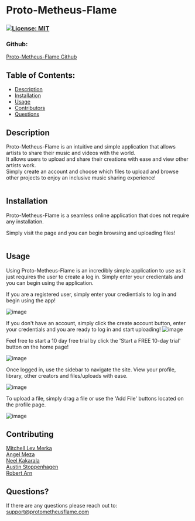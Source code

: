 # Proto-Metheus-Flame
### [![License: MIT](https://img.shields.io/badge/License-MIT-yellow.svg)](https://opensource.org/licenses/MIT)

### Github: 
[Proto-Metheus-Flame Github](https://github.com/levmerka/Proto-Metheus-Flame)


## Table of Contents:

- [Description](#description)
- [Installation](#installation)
- [Usage](#usage)
- [Contributors](#contributing)
- [Questions](#questions)

## Description
Proto-Metheus-Flame is an intuitive and simple application that allows artists to share their music and videos with the world.  
It allows users to upload and share their creations with ease and view other artists work.  
Simply create an account and choose which files to upload and browse other projects to enjoy an inclusive music sharing experience!


  <img src="" alt="" />

## Installation
Proto-Metheus-Flame is a seamless online application that does not require any installation.  
  
Simply visit the page and you can begin browsing and uploading files!

  <img src="" alt="" />

## Usage
Using Proto-Metheus-Flame is an incredibly simple application to use as it just requires the user to create a log in. Simply enter your credientals and you can begin using the application.

If you are a registered user, simply enter your credientials to log in and begin using the app!

![image](https://user-images.githubusercontent.com/106767290/189019223-e5a43576-c3c2-44d8-a1b7-50afb738d2ff.png)


If you don't have an account, simply click the create account button, enter your credentials and you are ready to log in and start uploading!
![image](https://user-images.githubusercontent.com/106767290/189019355-c6f171ed-2207-43b2-8e54-c1f2ac9887de.png)

Feel free to start a 10 day free trial by click the 'Start a FREE 10-day trial' button on the home page!  
  
![image](https://user-images.githubusercontent.com/106767290/189018072-27284e3a-88eb-4ef1-babd-a58220adc106.png)

Once logged in, use the sidebar to navigate the site. View your profile, library, other creators and files/uploads with ease.

![image](https://user-images.githubusercontent.com/106767290/189018529-e442c983-d202-4f09-8e2b-fae9fcd15b76.png)


To upload a file, simply drag a file or use the 'Add File' buttons located on the profile page.

![image](https://user-images.githubusercontent.com/106767290/189018806-62d5b50a-61b8-4042-9e6d-d51734a68244.png)

## Contributing
[Mitchell Lev Merka](https://github.com/levmerka)  
[Angel Meza](https://github.com/amezabla)  
[Neel Kakarala](https://github.com/kakaralan)  
[Austin Stoppenhagen](https://github.com/DEAD-STOP)  
[Robert Arn](https://github.com/rarn92)  


## Questions?

If there are any questions please reach out to: support@protometheusflame.com
